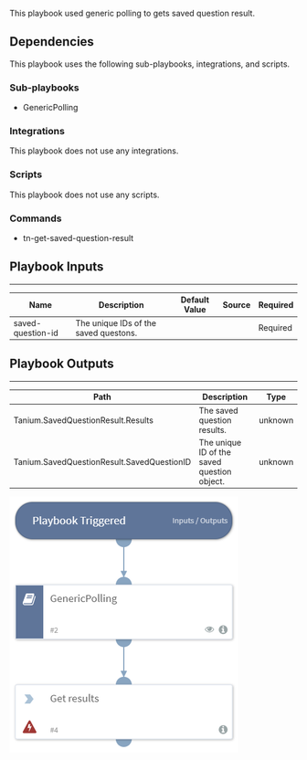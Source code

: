 This playbook used generic polling to gets saved question result.

## Dependencies
This playbook uses the following sub-playbooks, integrations, and scripts.

### Sub-playbooks
* GenericPolling

### Integrations
This playbook does not use any integrations.

### Scripts
This playbook does not use any scripts.

### Commands
* tn-get-saved-question-result

## Playbook Inputs
---

| **Name** | **Description** | **Default Value** | **Source** | **Required** |
| --- | --- | --- | --- | --- |
| saved-question-id | The unique IDs of the saved questons. |  |  | Required |

## Playbook Outputs
---

| **Path** | **Description** | **Type** |
| --- | --- | --- |
| Tanium.SavedQuestionResult.Results | The saved question results. | unknown |
| Tanium.SavedQuestionResult.SavedQuestionID | The unique ID of the saved question object. | unknown |

![Tanium_Get_Saved_Question_Result](https://github.com/ElazarK/content-docs/blob/master/images/playbooks/Tanium_Get_Saved_Question_Result.png)
